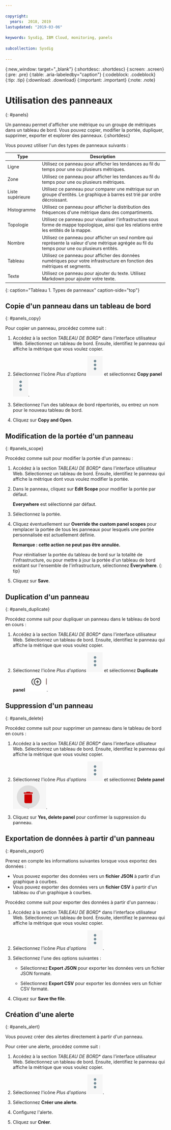 ```yaml
---

copyright:
  years:  2018, 2019
lastupdated: "2019-03-06"

keywords: Sysdig, IBM Cloud, monitoring, panels

subcollection: Sysdig

---
```


{:new_window: target="_blank"}
{:shortdesc: .shortdesc}
{:screen: .screen}
{:pre: .pre}
{:table: .aria-labeledby="caption"}
{:codeblock: .codeblock}
{:tip: .tip}
{:download: .download}
{:important: .important}
{:note: .note}


# Utilisation des panneaux
{: #panels}

Un panneau permet d'afficher une métrique ou un groupe de métriques dans un tableau de bord. Vous pouvez copier, modifier la portée, dupliquer, supprimer, exporter et explorer des panneaux.
{:shortdesc}

Vous pouvez utiliser l'un des types de panneaux suivants :

| Type | Description |
|------|-------------|
| Ligne | Utilisez ce panneau pour afficher les tendances au fil du temps pour une ou plusieurs métriques.  |
| Zone | Utilisez ce panneau pour afficher les tendances au fil du temps pour une ou plusieurs métriques.  |
| Liste supérieure | Utilisez ce panneau pour comparer une métrique sur un groupe d'entités. Le graphique à barres est trié par ordre décroissant.  |
| Histogramme | Utilisez ce panneau pour afficher la distribution des fréquences d'une métrique dans des compartiments.  |
| Topologie | Utilisez ce panneau pour visualiser l'infrastructure sous forme de mappe topologique, ainsi que les relations entre les entités de la mappe.  |
| Nombre | Utilisez ce panneau pour afficher un seul nombre qui représente la valeur d'une métrique agrégée au fil du temps pour une ou plusieurs entités.  |
| Tableau | Utilisez ce panneau pour afficher des données numériques pour votre infrastructure en fonction des métriques et segments.  |
| Texte | Utilisez ce panneau pour ajouter du texte. Utilisez Markdown pour ajouter votre texte.  |
{: caption="Tableau 1. Types de panneaux" caption-side="top"} 



## Copie d'un panneau dans un tableau de bord
{: #panels_copy}

Pour copier un panneau, procédez comme suit :

1. Accédez à la section *TABLEAU DE BORD** dans l'interface utilisateur Web. Sélectionnez un tableau de bord. Ensuite, identifiez le panneau qui affiche la métrique que vous voulez copier.

2. Sélectionnez l'icône *Plus d'options* ![icône des trois points](images/actions.png) et sélectionnez **Copy panel** ![icône de copie](images/actions.png).

3. Sélectionnez l'un des tableaux de bord répertoriés, ou entrez un nom pour le nouveau tableau de bord. 

4. Cliquez sur **Copy and Open**.



## Modification de la portée d'un panneau
{: #panels_scope}

Procédez comme suit pour modifier la portée d'un panneau :

1. Accédez à la section *TABLEAU DE BORD** dans l'interface utilisateur Web. Sélectionnez un tableau de bord. Ensuite, identifiez le panneau qui affiche la métrique dont vous voulez modifier la portée.

2. Dans le panneau, cliquez sur **Edit Scope** pour modifier la portée par défaut. 

    **Everywhere** est sélectionné par défaut.
    
3. Sélectionnez la portée. 

4. Cliquez éventuellement sur **Override the custom panel scopes** pour remplacer la portée de tous les panneaux pour lesquels une portée personnalisée est actuellement définie. 

    **Remarque : cette action ne peut pas être annulée.** 

    Pour réinitialiser la portée du tableau de bord sur la totalité de l'infrastructure, ou pour mettre à jour la portée d'un tableau de bord existant sur l'ensemble de l'infrastructure, sélectionnez **Everywhere**.
    {: tip}

5. Cliquez sur **Save**.



## Duplication d'un panneau
{: #panels_duplicate}

Procédez comme suit pour dupliquer un panneau dans le tableau de bord en cours :

1. Accédez à la section *TABLEAU DE BORD** dans l'interface utilisateur Web. Sélectionnez un tableau de bord. Ensuite, identifiez le panneau qui affiche la métrique que vous voulez copier.

2. Sélectionnez l'icône *Plus d'options* ![icône des trois points](images/actions.png) et sélectionnez **Duplicate panel** ![icône de copie](images/duplicate.png).


## Suppression d'un panneau
{: #panels_delete}

Procédez comme suit pour supprimer un panneau dans le tableau de bord en cours :

1. Accédez à la section *TABLEAU DE BORD** dans l'interface utilisateur Web. Sélectionnez un tableau de bord. Ensuite, identifiez le panneau qui affiche la métrique que vous voulez copier.

2. Sélectionnez l'icône *Plus d'options* ![icône des trois points](images/actions.png) et sélectionnez **Delete panel** ![icône de copie](images/delete.png).

3. Cliquez sur **Yes, delete panel** pour confirmer la suppression du panneau.



## Exportation de données à partir d'un panneau
{: #panels_export}

Prenez en compte les informations suivantes lorsque vous exportez des données :

* Vous pouvez exporter des données vers un **fichier JSON** à partir d'un graphique à courbes.
* Vous pouvez exporter des données vers un **fichier CSV** à partir d'un tableau ou d'un graphique à courbes.

Procédez comme suit pour exporter des données à partir d'un panneau :

1. Accédez à la section *TABLEAU DE BORD** dans l'interface utilisateur Web. Sélectionnez un tableau de bord. Ensuite, identifiez le panneau qui affiche la métrique que vous voulez copier.

2. Sélectionnez l'icône *Plus d'options* ![icône des trois points](images/actions.png).

3. Sélectionnez l'une des options suivantes :

    * Sélectionnez **Export JSON** pour exporter les données vers un fichier JSON formaté.

    * Sélectionnez **Export CSV** pour exporter les données vers un fichier CSV formaté.

4. Cliquez sur **Save the file**.




## Création d'une alerte
{: #panels_alert}

Vous pouvez créer des alertes directement à partir d'un panneau.

Pour créer une alerte, procédez comme suit :

1. Accédez à la section *TABLEAU DE BORD** dans l'interface utilisateur Web. Sélectionnez un tableau de bord. Ensuite, identifiez le panneau qui affiche la métrique que vous voulez copier.

2. Sélectionnez l'icône *Plus d'options* ![icône des trois points](images/actions.png).

3. Sélectionnez **Créer une alerte**.

4. Configurez l'alerte.

5. Cliquez sur **Créer**.


